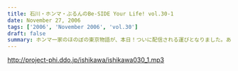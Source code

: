```yaml
---
title: 石川・ホンマ・ぶるんのBe-SIDE Your Life! vol.30-1
date: November 27, 2006
tags: ['2006', 'November 2006', 'vol.30']
draft: false
summary: ホンマ一家のほのぼの東京物語が、本日！ついに配信される運びとなりました。あなたも、親孝行したくなる．．．そんなハートフルウォーミングなビーサイの一面であります。NAMAE
---
```


http://project-phi.ddo.jp/ishikawa/ishikawa030_1.mp3